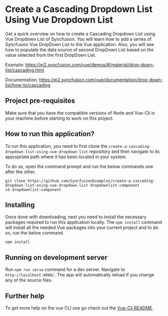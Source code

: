 # Create a Cascading Dropdown List Using Vue Dropdown List

Get a quick overview on how to create a Cascading Dropdown List using Vue Dropdown List of Syncfusion. You will learn how to add a series of Syncfusion Vue DropDown List to the Vue application. Also, you will see how to populate the data source of second DropDown List based on the value selected from the first DropDown List.
 
Example: https://ej2.syncfusion.com/vue/demos/#/material/drop-down-list/cascading.html 

Documentation: https://ej2.syncfusion.com/vue/documentation/drop-down-list/how-to/cascading


## Project pre-requisites
Make sure that you have the compatible versions of Node and Vue-Cli in your machine before starting to work on this project.

## How to run this application?
To run this application, you need to first clone the `create-a-cascading-dropdown-list-using-vue-dropdown-list` repository and then navigate to its appropriate path where it has been located in your system.

To do so, open the command prompt and run the below commands one after the other.

```
git clone https://github.com/SyncfusionExamples/create-a-cascading-dropdown-list-using-vue-dropdown-list dropdownlist-component
cd dropdownlist-component
```

## Installing
Once done with downloading, next you need to install the necessary packages required to run this application locally. The `npm install` command will install all the needed Vue packages into your current project and to do so, run the below command.

```
npm install
```

## Running on development server
Run `npm run serve` command for a dev server. Navigate to `http://localhost:8080/`. The app will automatically reload if you change any of the source files.

## Further help

To get more help on the vue CLI use go check out the [Vue-Cli README](https://github.com/vuejs/vue-cli/blob/master/README.md).